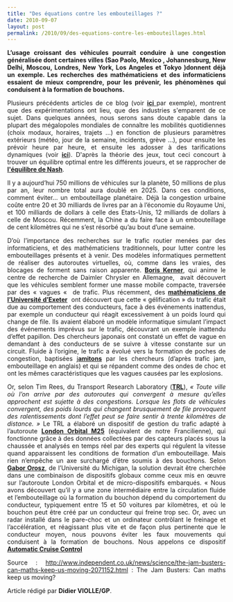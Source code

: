 ```yaml
---
title: "Des équations contre les embouteillages ?"
date: 2010-09-07
layout: post
permalink: /2010/09/des-equations-contre-les-embouteillages.html
---
```


<p style="text-align: justify"><strong>L’usage croissant des véhicules pourrait conduire à une congestion généralisée dont certaines villes (Sao Paolo, Mexico , Johannesburg, New Delhi, Moscou, Londres, New York, Los Angeles et Tokyo )donnent déjà un exemple. Les recherches des mathématiciens et des informaticiens essaient de mieux comprendre, pour les prévenir, les phénomènes qui conduisent à la formation de bouchons.</strong></p> <p style="text-align: justify">Plusieurs précédents articles de ce blog (voir <strong><a href="/2010/07/ibm-aide-les-habitants-de-stockholm-a-prevoir-leurs-meilleures-options-de-deplacement.html" target="_blank">ici </a></strong>par exemple), montrent que des expérimentations ont lieu, que des industries s'emparent de ce sujet. Dans quelques années, nous serons sans doute capable dans la plupart des mégalopoles mondiales de connaître les mobilités quotidiennes (choix modaux, horaires, trajets ...) en fonction de plusieurs paramètres extérieurs (météo, jour de la semaine, incidents, grève ...), pour ensuite les prévoir heure par heure, et ensuite les adosser à des tarifications dynamiques (voir <strong><a href="/2010/05/vous-commencez-a-travailler-a-8h30-cela-vous-coutera-plus-cher.html" target="_blank">ici</a></strong>). D'après la théorie des jeux, tout ceci concourt à trouver un équilibre optimal entre les différents joueurs, et se rapprocher de <strong><a href="http://fr.wikipedia.org/wiki/%C3%89quilibre_de_Nash" target="_blank">l'équilibre de Nash</a></strong>.</p> <p style="text-align: justify">Il y a aujourd’hui 750 millions de véhicules sur la planète, 50 millions de plus par an, leur nombre total aura doublé en 2025. Dans ces conditions, comment éviter… un embouteillage planétaire. Déjà la congestion urbaine coûte entre 20 et 30 milliards de livres par an à l’économie du Royaume Uni, et 100 milliards de dollars à celle des Etats-Unis, 12 milliards de dollars à celle de Moscou. Récemment, la Chine a du faire face à un embouteillage de cent kilomètres qui ne s’est résorbé qu’au bout d’une semaine.</p> <p style="text-align: justify"> </p>  <!--more-->   <p style="text-align: justify">D’où l’importance des recherches sur le trafic routier menées par des informaticiens, et des mathématiciens traditionnels, pour lutter contre les embouteillages présents et à venir. Des modèles informatiques permettent de réaliser des autoroutes virtuelles, où, comme dans les vraies, des blocages de forment sans raison apparente. <strong><a href="http://en.wikipedia.org/wiki/Boris_Kerner_">Boris Kerner</a></strong>, qui anime le centre de recherche de Daimler Chrysler en Allemagne,  avait découvert que les véhicules semblent former une masse mobile compacte, traversée par des « vagues «  de trafic. Plus récemment, des <strong><a href="http://www.physorg.com/news117283969.html_">mathématiciens de l’Université d’Exeter</a></strong>  ont découvert que cette « gélification » du trafic était due au comportement des conducteurs, face à des événements inattendus, par exemple un conducteur qui réagit excessivement à un poids lourd qui change de file. Ils avaient élaboré un modèle informatique simulant l’impact des événements imprévus sur le trafic, découvrant un exemple inattendu d’effet papillon. Des chercheurs japonais ont constaté un effet de vague en demandant à des conducteurs de se suivre à vitesse constante sur un circuit. Fluide à l’origine, le trafic a évolué vers la formation de poches de congestion, baptisées j<strong><a href="http://math.mit.edu/projects/traffic/_">amitons</a></strong> par les chercheurs (d’après trafic jam, embouteillage en anglais) et qui se répandent comme des ondes de choc et ont les mêmes caractéristiques que les vagues causées par les explosions.</p> <p style="text-align: justify">Or, selon Tim Rees, du Transport Research Laboratory (<strong><a href="http://www.trl.co.uk/_">TRL</a></strong>), <em>« Toute ville où l’on arrive par des autoroutes qui convergent à mesure qu’elles approchent est sujette à des congestions. Lorsque les flots de véhicules convergent, des poids lourds qui changent brusquement de file provoquent des ralentissements dont l’effet peut se faire sentir à trente kilomètres de distance. » </em>Le TRL a élaboré un dispositif de gestion du trafic adapté à l’autoroute <strong><a href="http://en.wikipedia.org/wiki/M25_motorway_">London Orbital M25</a></strong> (équivalent de notre Francilienne), qui fonctionne grâce à des données collectées par des capteurs placés sous la chaussée et analysés en temps réel par des experts qui régulent la vitesse quand apparaissent les conditions de formation d’un embouteillage. Mais rien n’empêche un axe surchargé d’être soumis à des bouchons. Selon <strong><a href="https://me-web2.engin.umich.edu/pub/directory/bio?uniqname=orosz_">Gabor Orosz</a></strong>, de l’Université du Michigan, la solution devrait être cherchée dans une combinaison de dispositifs globaux comme ceux mis en œuvre sur l’autoroute London Orbital et de micro-dispositifs embarqués. « Nous avons découvert qu’il y a une zone intermédiaire entre la circulation fluide et l’embouteillage où la formation du bouchon dépend du comportement du conducteur, typiquement entre 15 et 50 voitures par kilomètres, et où le bouchon peut être créé par un conducteur qui freine trop sec. Or, avec un radar installé dans le pare-choc et un ordinateur contrôlant le freinage et l’accélération, et réagissant plus vite et de façon plus pertinente que le conducteur moyen, nous pouvons éviter les faux mouvements qui conduisent à la formation de bouchons. Nous appelons ce dispositif <strong><a href="http://rb-kwin.bosch.com/hu/en/automotivetechnology/overview/newsspecial/automaticcruisecontrol/index.html_">Automatic Cruise Control</a></strong></p> <p style="text-align: justify">Source : <a href="http://www.independent.co.uk/news/science/the-jam-busters-can-maths-keep-us-moving-2071152.html_blank_">http://www.independent.co.uk/news/science/the-jam-</a><a href="http://www.independent.co.uk/news/science/the-jam-busters-can-maths-keep-us-moving-2071152.html_blank_">busters-can-maths-keep-us-moving-2071152.html</a> : The Jam Busters: Can maths keep us moving?</p> <p style="text-align: justify">Article rédigé par <strong>Didier VIOLLE/GP</strong>.</p>